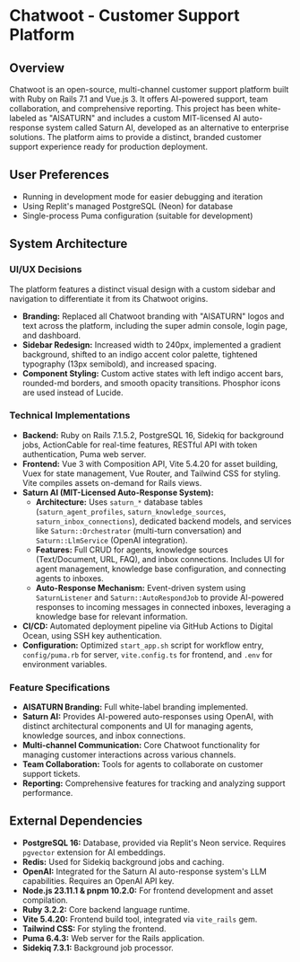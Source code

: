 # Chatwoot - Customer Support Platform

## Overview
Chatwoot is an open-source, multi-channel customer support platform built with Ruby on Rails 7.1 and Vue.js 3. It offers AI-powered support, team collaboration, and comprehensive reporting. This project has been white-labeled as "AISATURN" and includes a custom MIT-licensed AI auto-response system called Saturn AI, developed as an alternative to enterprise solutions. The platform aims to provide a distinct, branded customer support experience ready for production deployment.

## User Preferences
- Running in development mode for easier debugging and iteration
- Using Replit's managed PostgreSQL (Neon) for database
- Single-process Puma configuration (suitable for development)

## System Architecture

### UI/UX Decisions
The platform features a distinct visual design with a custom sidebar and navigation to differentiate it from its Chatwoot origins.
- **Branding:** Replaced all Chatwoot branding with "AISATURN" logos and text across the platform, including the super admin console, login page, and dashboard.
- **Sidebar Redesign:** Increased width to 240px, implemented a gradient background, shifted to an indigo accent color palette, tightened typography (13px semibold), and increased spacing.
- **Component Styling:** Custom active states with left indigo accent bars, rounded-md borders, and smooth opacity transitions. Phosphor icons are used instead of Lucide.

### Technical Implementations
- **Backend:** Ruby on Rails 7.1.5.2, PostgreSQL 16, Sidekiq for background jobs, ActionCable for real-time features, RESTful API with token authentication, Puma web server.
- **Frontend:** Vue 3 with Composition API, Vite 5.4.20 for asset building, Vuex for state management, Vue Router, and Tailwind CSS for styling. Vite compiles assets on-demand for Rails views.
- **Saturn AI (MIT-Licensed Auto-Response System):**
    - **Architecture:** Uses `saturn_*` database tables (`saturn_agent_profiles`, `saturn_knowledge_sources`, `saturn_inbox_connections`), dedicated backend models, and services like `Saturn::Orchestrator` (multi-turn conversation) and `Saturn::LlmService` (OpenAI integration).
    - **Features:** Full CRUD for agents, knowledge sources (Text/Document, URL, FAQ), and inbox connections. Includes UI for agent management, knowledge base configuration, and connecting agents to inboxes.
    - **Auto-Response Mechanism:** Event-driven system using `SaturnListener` and `Saturn::AutoRespondJob` to provide AI-powered responses to incoming messages in connected inboxes, leveraging a knowledge base for relevant information.
- **CI/CD:** Automated deployment pipeline via GitHub Actions to Digital Ocean, using SSH key authentication.
- **Configuration:** Optimized `start_app.sh` script for workflow entry, `config/puma.rb` for server, `vite.config.ts` for frontend, and `.env` for environment variables.

### Feature Specifications
- **AISATURN Branding:** Full white-label branding implemented.
- **Saturn AI:** Provides AI-powered auto-responses using OpenAI, with distinct architectural components and UI for managing agents, knowledge sources, and inbox connections.
- **Multi-channel Communication:** Core Chatwoot functionality for managing customer interactions across various channels.
- **Team Collaboration:** Tools for agents to collaborate on customer support tickets.
- **Reporting:** Comprehensive features for tracking and analyzing support performance.

## External Dependencies
- **PostgreSQL 16:** Database, provided via Replit's Neon service. Requires `pgvector` extension for AI embeddings.
- **Redis:** Used for Sidekiq background jobs and caching.
- **OpenAI:** Integrated for the Saturn AI auto-response system's LLM capabilities. Requires an OpenAI API key.
- **Node.js 23.11.1 & pnpm 10.2.0:** For frontend development and asset compilation.
- **Ruby 3.2.2:** Core backend language runtime.
- **Vite 5.4.20:** Frontend build tool, integrated via `vite_rails` gem.
- **Tailwind CSS:** For styling the frontend.
- **Puma 6.4.3:** Web server for the Rails application.
- **Sidekiq 7.3.1:** Background job processor.